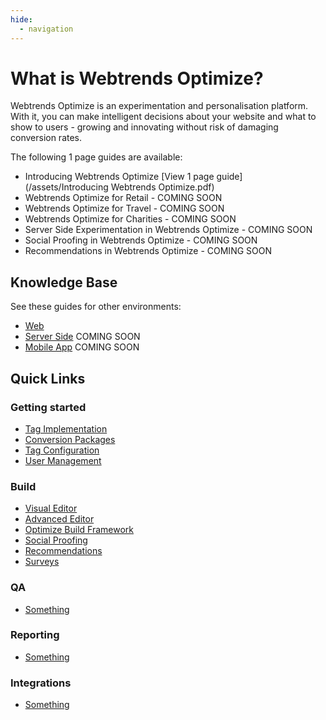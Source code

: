 ```yaml
---
hide:
  - navigation
---
```


# What is Webtrends Optimize?

Webtrends Optimize is an experimentation and personalisation platform. With it, you can make intelligent decisions about your website and what to show to users - growing and innovating without risk of damaging conversion rates.

The following 1 page guides are available:

- Introducing Webtrends Optimize [View 1 page guide](/assets/Introducing Webtrends Optimize.pdf)
- Webtrends Optimize for Retail - COMING SOON
- Webtrends Optimize for Travel - COMING SOON
- Webtrends Optimize for Charities - COMING SOON
- Server Side Experimentation in Webtrends Optimize - COMING SOON
- Social Proofing in Webtrends Optimize - COMING SOON
- Recommendations in Webtrends Optimize - COMING SOON

## Knowledge Base

See these guides for other environments:

- [Web](/for-web)
- [Server Side](/for-server-side) COMING SOON
- [Mobile App](/for-mobile-app) COMING SOON

## Quick Links

<div class="wto-stacked-2 wto-homepage-quicklinks" markdown>

### Getting started
- [Tag Implementation](./somewhere)
- [Conversion Packages](./somewhere)
- [Tag Configuration](./somewhere)
- [User Management](./somewhere)

</div>

<div class="wto-stacked-2 wto-homepage-quicklinks" markdown>

### Build
- [Visual Editor](./somewhere)
- [Advanced Editor](./somewhere)
- [Optimize Build Framework](./somewhere)
- [Social Proofing](./somewhere)
- [Recommendations](./somewhere)
- [Surveys](./somewhere)

</div>

<div class="wto-stacked-2 wto-homepage-quicklinks" markdown>

### QA
- [Something](./somewhere)

</div>

<div class="wto-stacked-2 wto-homepage-quicklinks" markdown>

### Reporting
- [Something](./somewhere)

</div>

<div class="wto-stacked-2 wto-homepage-quicklinks" markdown>

### Integrations
- [Something](./somewhere)

</div>